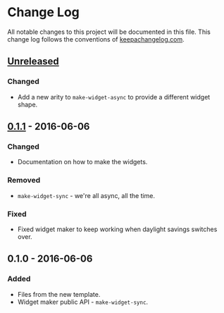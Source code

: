 # Change Log
All notable changes to this project will be documented in this file. This change log follows the conventions of [keepachangelog.com](http://keepachangelog.com/).

## [Unreleased]
### Changed
- Add a new arity to `make-widget-async` to provide a different widget shape.

## [0.1.1] - 2016-06-06
### Changed
- Documentation on how to make the widgets.

### Removed
- `make-widget-sync` - we're all async, all the time.

### Fixed
- Fixed widget maker to keep working when daylight savings switches over.

## 0.1.0 - 2016-06-06
### Added
- Files from the new template.
- Widget maker public API - `make-widget-sync`.

[Unreleased]: https://github.com/your-name/shouter/compare/0.1.1...HEAD
[0.1.1]: https://github.com/your-name/shouter/compare/0.1.0...0.1.1
